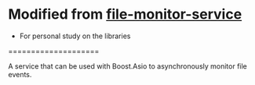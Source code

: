 # Modified from [file-monitor-service](https://github.com/kvikas/file-monitor-service)

- For personal study on the libraries

====================

A service that can be used with Boost.Asio to asynchronously monitor file events.
